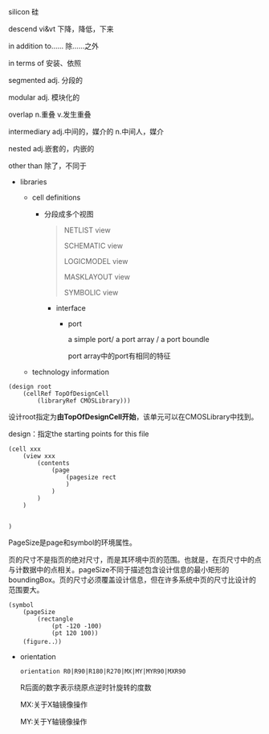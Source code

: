 silicon 硅

descend vi&vt 下降，降低，下来

in addition to…… 除……之外

in terms of 安装、依照

segmented adj. 分段的

modular adj. 模块化的

overlap n.重叠 v.发生重叠

intermediary adj.中间的，媒介的 n.中间人，媒介

nested adj.嵌套的，内嵌的

other than 除了，不同于



* libraries

  * cell definitions

    * 分段成多个视图

      >NETLIST view
      >
      >SCHEMATIC view
      >
      >LOGICMODEL view
      >
      >MASKLAYOUT view
      >
      >SYMBOLIC view
      * interface

        * port

          a simple port/ a port array / a port boundle

          port array中的port有相同的特征

    

  * technology information







```edif
(design root
	(cellRef TopOfDesignCell
		(libraryRef CMOSLibrary)))
```

设计root指定为**由TopOfDesignCell开始**，该单元可以在CMOSLibrary中找到。

design：指定the starting points for this file



```edif
(cell xxx
	(view xxx
		(contents
			(page
				(pagesize rect
				)
			)
		)
	)


)
```



PageSize是page和symbol的环境属性。

页的尺寸不是指页的绝对尺寸，而是其环境中页的范围。也就是，在页尺寸中的点与计数据中的点相关。pageSize不同于描述包含设计信息的最小矩形的boundingBox。页的尺寸必须覆盖设计信息，但在许多系统中页的尺寸比设计的范围要大。

````
(symbol
	(pageSize
		(rectangle
			(pt -120 -100)
			(pt 120 100))
	(figure..）)

````



* orientation

  ```
  orientation R0|R90|R180|R270|MX|MY|MYR90|MXR90
  ```

  R后面的数字表示绕原点逆时针旋转的度数

  MX:关于X轴镜像操作

  MY:关于Y轴镜像操作



